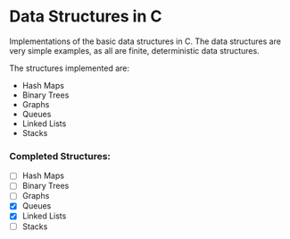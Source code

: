# Data Structures in C

Implementations of the basic data structures in C. The data structures are
very simple examples, as all are finite, deterministic data structures.

The structures implemented are:
- Hash Maps
- Binary Trees
- Graphs
- Queues
- Linked Lists
- Stacks

### Completed Structures:

- [ ] Hash Maps
- [ ] Binary Trees
- [ ] Graphs
- [x] Queues
- [x] Linked Lists
- [ ] Stacks
